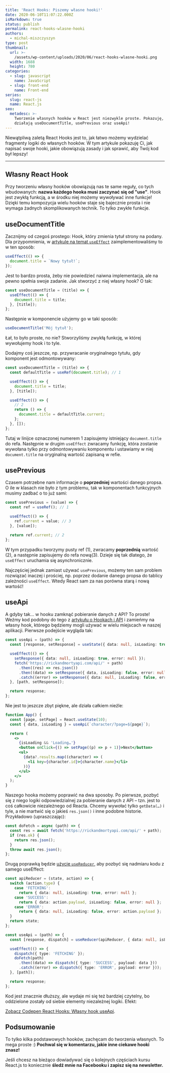 ```yaml
---
title: 'React Hooks: Piszemy własne hooki!'
date: 2020-06-10T11:07:22.000Z
isMarkdown: true
status: publish
permalink: react-hooks-wlasne-hooki
authors:
  - michal-miszczyszyn
type: post
thumbnail:
  url: >-
    /assets/wp-content/uploads/2020/06/react-hooks-wlasne-hooki.png
  width: 1688
  height: 780
categories:
  - slug: javascript
    name: JavaScript
  - slug: front-end
    name: Front-end
series:
  slug: react-js
  name: React.js
seo:
  metadesc: >-
    Tworzenie własnych hooków w React jest niezwykle proste. Pokazuję, jak
    działają useDocumentTitle, usePrevious oraz useApi!
---
```


Niewątpliwą zaletą React Hooks jest to, jak łatwo możemy wydzielać fragmenty logiki do własnych hooków. W tym artykule pokazuję Ci, jak napisać swoje hooki, jakie obowiązują zasady i jak sprawić, aby Twój kod był lepszy!

---

## Własny React Hook

Przy tworzeniu własny hooków obowiązują nas te same reguły, co tych wbudowanych: **nazwa każdego hooka musi zaczynać się od "use"**. Hook jest zwykłą funkcją, a w środku niej możemy wywoływać inne funkcje! Dzięki temu kompozycja wielu hooków staje się bajecznie prosta i nie wymaga żadnych skomplikowanych technik. To tylko zwykłe funkcje.

## useDocumentTitle

Zacznijmy od czegoś prostego: Hook, który zmienia tytuł strony na podany. Dla przypomnienia, w [artykule na temat `useEffect`](https://typeofweb.com/react-hooks-useeffect-efekty-uboczne-w-komponencie/) zaimplementowaliśmy to w ten sposób:

```ts
useEffect(() => {
  document.title = `Nowy tytuł!`;
});
```

Jest to bardzo prosta, żeby nie powiedzieć naiwna implementacja, ale na pewno spełnia swoje zadanie. Jak stworzyć z niej własny hook? O tak:

```ts
const useDocumentTitle = (title) => {
  useEffect(() => {
    document.title = title;
  }, [title]);
};
```

Następnie w komponencie użyjemy go w taki sposób:

```ts
useDocumentTitle('Mój tytuł');
```

Łał, to było proste, no nie? Stworzyliśmy zwykłą funkcję, w której wywołujemy hook i to tyle.

Dodajmy coś jeszcze, np. przywracanie oryginalnego tytułu, gdy komponent jest odmontowywany:

```ts
const useDocumentTitle = (title) => {
  const defaultTitle = useRef(document.title); // 1

  useEffect(() => {
    document.title = title;
  }, [title]);

  useEffect(() => {
    // 2
    return () => {
      document.title = defaultTitle.current;
    };
  }, []);
};
```

Tutaj w linijce oznaczonej numerem 1 zapisujemy istniejący `document.title` do refa. Następnie w drugim `useEffect` zwracamy funkcję, która zostanie wywołana tylko przy odmontowywaniu komponentu i ustawiamy w niej `document.title` na oryginalną wartość zapisaną w refie.

## usePrevious

Czasem potrzebne nam informacje o **poprzedniej** wartości danego propsa. O ile w klasach nie było z tym problemu, tak w komponentach funkcyjnych musimy zadbać o to już sami:

```ts
const usePrevious = (value) => {
  const ref = useRef(); // 1

  useEffect(() => {
    ref.current = value; // 3
  }, [value]);

  return ref.current; // 2
};
```

W tym przypadku tworzymy pusty ref (1), zwracamy **poprzednią** wartość (2), a następnie zapisujemy do refa nową(3). Dzieje się tak dlatego, że `useEffect` uruchamia się asynchronicznie.

Najczęściej jednak zamiast używać `usePrevious`, możemy ten sam problem rozwiązać inaczej i prościej, np. poprzez dodanie danego propsa do tablicy zależności `useEffect`. Wtedy React sam za nas porówna starą i nową wartość!

## useApi

A gdyby tak… w hooku zamknąć pobieranie danych z API? To proste! Weźmy kod podobny do tego z [artykułu o Hookach i API](https://typeofweb.com/react-hooks-a-zadania-do-api/) i zamieńmy na własny hook, którego będziemy mogli używać w wielu miejscach w naszej aplikacji. Pierwsze podejście wygląda tak:

```ts
const useApi = (path) => {
  const [response, setResponse] = useState({ data: null, isLoading: true, error: null });

  useEffect(() => {
    setResponse({ data: null, isLoading: true, error: null });
    fetch('https://rickandmortyapi.com/api/' + path)
      .then((res) => res.json())
      .then((data) => setResponse({ data, isLoading: false, error: null }))
      .catch((error) => setResponse({ data: null, isLoading: false, error }));
  }, [path, setResponse]);

  return response;
};
```

Nie jest to jeszcze zbyt piękne, ale działa całkiem nieźle:

```jsx
function App() {
  const [page, setPage] = React.useState(10);
  const { data, isLoading } = useApi(`character/?page=${page}`);

  return (
    <>
      {isLoading && 'Loading…'}
      <button onClick={() => setPage((p) => p + 1)}>Next</button>
      <ul>
        {data?.results.map((character) => (
          <li key={character.id}>{character.name}</li>
        ))}
      </ul>
    </>
  );
}
```

Naszego hooka możemy poprawić na dwa sposoby. Po pierwsze, pozbyć się z niego logiki odpowiedzialnej za pobieranie danych z API – tzn. jest to coś całkowicie niezależnego od Reacta. Chcemy wywołać tylko `getData(…)` i tyle, a nie martwić się o jakieś `res.json()` i inne podobne historie. Przykładowo (upraszczając):

```ts
const doFetch = async (path) => {
  const res = await fetch('https://rickandmortyapi.com/api/' + path);
  if (res.ok) {
    return res.json();
  }
  throw await res.json();
};
```

Drugą poprawką będzie [użycie `useReducer`](https://typeofweb.com/usereducer-przenoszenie-logiki-poza-komponent/), aby pozbyć się nadmiaru kodu z samego useEffect:

```ts
const apiReducer = (state, action) => {
  switch (action.type) {
    case 'FETCHING':
      return { data: null, isLoading: true, error: null };
    case 'SUCCESS':
      return { data: action.payload, isLoading: false, error: null };
    case 'ERROR':
      return { data: null, isLoading: false, error: action.payload };
  }
  return state;
};

const useApi = (path) => {
  const [response, dispatch] = useReducer(apiReducer, { data: null, isLoading: false, error: null });

  useEffect(() => {
    dispatch({ type: 'FETCHING' });
    doFetch(path)
      .then((data) => dispatch({ type: 'SUCCESS', payload: data }))
      .catch((error) => dispatch({ type: 'ERROR', payload: error }));
  }, [path]);

  return response;
};
```

Kod jest znacznie dłuższy, ale wydaje mi się też bardziej czytelny, bo oddzielone zostały od siebie elementy niezależnej logiki. Efekt:

<CodepenWidget height="485" themeId="light" slugHash="LYpaaPN" defaultTab="js,result" user="mmiszy" penTitle="React Hooks: Własny hook useApi">
<a href="http://codepen.io/mmiszy/pen/LYpaaPN/">Zobacz Codepen React Hooks: Własny hook useApi</a>.
</CodepenWidget>

## Podsumowanie

To tylko kilka podstawowych hooków, zachęcam do tworzenia własnych. To mega proste :) **Pochwal się w komentarzu, jakie inne ciekawe hooki znasz!**

Jeśli chcesz na bieżąco dowiadywać się o kolejnych częściach kursu React.js to koniecznie <strong>śledź mnie na Facebooku i zapisz się na newsletter.</strong>
<NewsletterForm />
<FacebookPageWidget />
